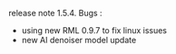 release note 1.5.4.
Bugs :
* using new RML 0.9.7 to fix linux issues
* new AI denoiser model update


